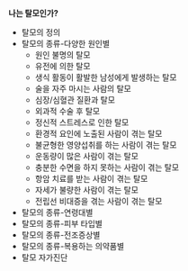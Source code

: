 **나는 탈모인가?**

 - 탈모의 정의
 - 탈모의 종류-다양한 원인별
    - 원인 불명의 탈모
    - 유전에 의한 탈모
    - 생식 활동이 활발한 남성에게 발생하는 탈모
    -  술을 자주 마시는 사람의 탈모
    - 심장/심혈관 질환과 탈모
    - 외과적 수술 후 탈모
    - 정신적 스트레스로 인한 탈모
    - 환경적 요인에 노출된 사람이 겪는 탈모
    - 불균형한 영양섭취를 하는 사람이 겪는 탈모
    - 운동량이 많은 사람이 겪는 탈모
    - 충분한 수면을 하지 못하는 사람이 겪는 탈모
    - 항암 치료를 받는 사람이 겪는 탈모
    - 자세가 불량한 사람이 겪는 탈모
    - 전립선 비대증을 겪는 사람이 겪는 탈모
 - 탈모의 종류-연령대별
 - 탈모의 종류-피부 타입별
 - 탈모의 종류-전조증상별
 - 탈모의 종류-복용하는 의약품별
 - 탈모 자가진단
<!--stackedit_data:
eyJoaXN0b3J5IjpbODE4NzEyNDcxLC0yMDcyNzU5MTg5LC0xNT
MxOTU2NTM0LC0yMDcyNzU5MTg5LC0xNTMxOTU2NTM0LDE3NjMz
Mzg0MDldfQ==
-->
